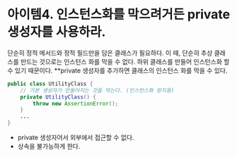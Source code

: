 # 아이템4. 인스턴스화를 막으려거든 private 생성자를 사용하라.
단순히 정적 메서드와 정적 필드만을 담은 클래스가 필요하다. 이 때, 단순히 추상 클래스를 만드는 것으로는 인스턴스 화를 막을 수 없다. 
하위 클래스를 만들어 인스턴스화 할 수 있기 때문이다. **private 생성자를 추가하면 클래스의 인스턴스 화를 막을 수 있다. 
``` java
public class UtilityClass {
    // 기본 생성자가 만들어지는 것을 막는다. (인스턴스화 방지용)
    private UtilityClass() {
        throw new AssertionError();
    }
    ...
}
```
* private 생성자어서 외부에서 접근할 수 없다.
* 상속을 불가능하게 한다. 